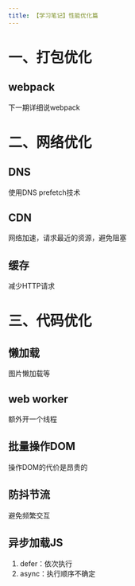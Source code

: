 ```yaml
---
title: 【学习笔记】性能优化篇
---
```

# 一、打包优化

## webpack
下一期详细说webpack

# 二、网络优化

## DNS
使用DNS prefetch技术

## CDN
网络加速，请求最近的资源，避免阻塞

## 缓存
减少HTTP请求

# 三、代码优化

## 懒加载
图片懒加载等

## web worker
额外开一个线程

## 批量操作DOM
操作DOM的代价是昂贵的

## 防抖节流
避免频繁交互

## 异步加载JS
1. defer：依次执行
2. async：执行顺序不确定